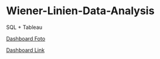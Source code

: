 # Wiener-Linien-Data-Analysis
SQL + Tableau


[Dashboard Foto](WL_Dashboard.png)



[Dashboard Link](https://public.tableau.com/app/profile/danylo.butynskyy/viz/WienerLinienDataAnalysis/WienerLinienDashboard)
